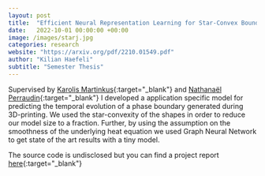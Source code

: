 ```yaml
---
layout: post
title:  "Efficient Neural Representation Learning for Star-Convex Boundaries"
date:   2022-10-01 00:00:00 +00:00
image: /images/starj.jpg
categories: research
website: "https://arxiv.org/pdf/2210.01549.pdf"
author: "Kilian Haefeli"
subtitle: "Semester Thesis"
---
```

Supervised by [Karolis Martinkus](https://disco.ethz.ch/members/mkarolis){:target="_blank"} and [Nathanaël Perraudin](https://perraudin.info){:target="_blank"} I developed a application specific model for predicting the temporal evolution of a phase boundary generated during 3D-printing.
We used the star-convexity of the shapes in order to reduce our model size to a fraction. Further, by using the assumption on the smoothness of the underlying heat equation we used Graph Neural Network to get state of the art results with a tiny model.

The source code is undisclosed but you can find a project report [here](https://arxiv.org/pdf/2210.01549.pdf){:target="_blank"}